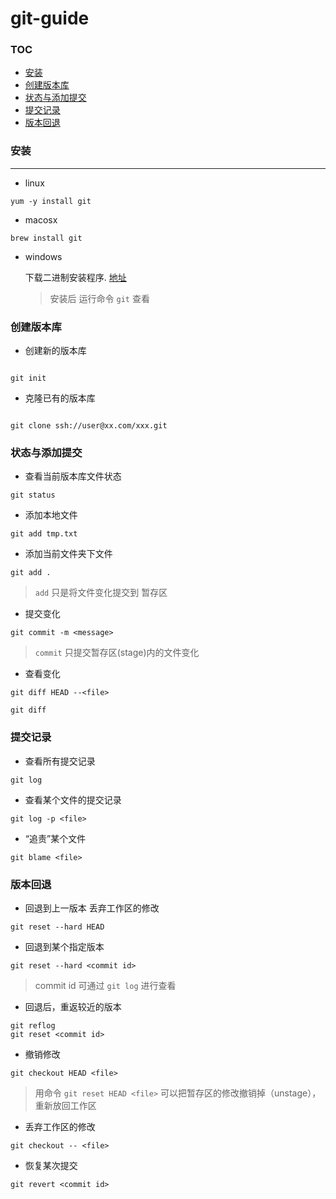 # git-guide
### TOC
- <a href="#安装">安装</a>
- <a href="#创建版本库">创建版本库</a>
- <a href="#状态与添加提交">状态与添加提交</a>
- <a href="#提交记录">提交记录</a>
- <a href="#版本回退">版本回退</a>


### 安装
---
- linux

```shell
yum -y install git
```
- macosx

```shell
brew install git
```

- windows

    下载二进制安装程序. [地址](https://pan.baidu.com/s/1kU5OCOB#list/path=%2Fpub%2Fgit)

  
  > 安装后 运行命令 `git` 查看
  
###  创建版本库
- 创建新的版本库

```shell

git init

```

- 克隆已有的版本库

```shell

git clone ssh://user@xx.com/xxx.git

```
### 状态与添加提交

- 查看当前版本库文件状态

```shell
git status
```

- 添加本地文件

```shell
git add tmp.txt
```
- 添加当前文件夹下文件

```shell
git add .
```

 > `add` 只是将文件变化提交到 暂存区

- 提交变化

```shell
git commit -m <message>
```
> `commit` 只提交暂存区(stage)内的文件变化

- 查看变化

```shell
git diff HEAD --<file>

git diff
```

### 提交记录

- 查看所有提交记录

```shell
git log
```

- 查看某个文件的提交记录

```shell
git log -p <file>
```

- “追责”某个文件

```shell
git blame <file>
```

### 版本回退

- 回退到上一版本 丢弃工作区的修改

```shell
git reset --hard HEAD
```

- 回退到某个指定版本

```shell
git reset --hard <commit id>
```
> commit id 可通过 `git log` 进行查看

- 回退后，重返较近的版本

```shell
git reflog 
git reset <commit id>
```

- 撤销修改

```shell
git checkout HEAD <file>
```

> 用命令 `git reset HEAD <file>` 可以把暂存区的修改撤销掉（unstage），重新放回工作区

- 丢弃工作区的修改

```shell
git checkout -- <file>
```

- 恢复某次提交

```shell
git revert <commit id>
```


